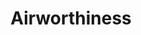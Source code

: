 ---
title: Airworthiness
longTitle: 'Airworthiness'
tags:
- gccommon
usedFor:
- "[[Air safety]]"
---